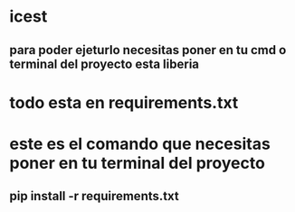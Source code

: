 
# icest
## para poder ejeturlo necesitas poner en tu cmd o terminal del proyecto esta liberia 
 # todo esta en requirements.txt

 # este es el comando que necesitas poner en tu terminal del proyecto 
##  pip install -r requirements.txt
